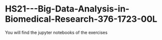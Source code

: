 # HS21---Big-Data-Analysis-in-Biomedical-Research-376-1723-00L

You will find the jupyter notebooks of the exercises
